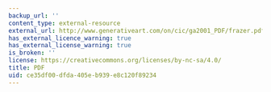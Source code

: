 ```yaml
---
backup_url: ''
content_type: external-resource
external_url: http://www.generativeart.com/on/cic/ga2001_PDF/frazer.pdf
has_external_licence_warning: true
has_external_license_warning: true
is_broken: ''
license: https://creativecommons.org/licenses/by-nc-sa/4.0/
title: PDF
uid: ce35df00-dfda-405e-b939-e8c120f89234
---
```

